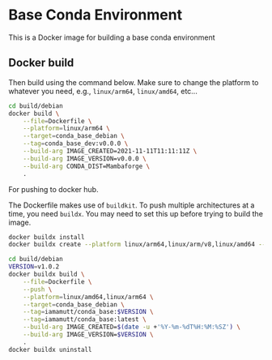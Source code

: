 # Base Conda Environment

This is a Docker image for building a base conda environment

## Docker build

Then build using the command below. Make sure to change the platform to whatever you need, e.g., `linux/arm64`, `linux/amd64`, etc...

```bash
cd build/debian
docker build \
    --file=Dockerfile \
    --platform=linux/arm64 \
    --target=conda_base_debian \
    --tag=conda_base_dev:v0.0.0 \
    --build-arg IMAGE_CREATED=2021-11-11T11:11:11Z \
    --build-arg IMAGE_VERSION=v0.0.0 \
    --build-arg CONDA_DIST=Mambaforge \
    .
```

For pushing to docker hub.

The Dockerfile makes use of `buildkit`. To push multiple architectures at a time, you need `buildx`. You may need to set this up before trying to build the image.

```bash
docker buildx install
docker buildx create --platform linux/arm64,linux/arm/v8,linux/amd64 --name=mrbuild --use
```

```bash
cd build/debian
VERSION=v1.0.2
docker buildx build \
    --file=Dockerfile \
    --push \
    --platform=linux/amd64,linux/arm64 \
    --target=conda_base_debian \
    --tag=iamamutt/conda_base:$VERSION \
    --tag=iamamutt/conda_base:latest \
    --build-arg IMAGE_CREATED=$(date -u +'%Y-%m-%dT%H:%M:%SZ') \
    --build-arg IMAGE_VERSION=$VERSION \
    .
docker buildx uninstall
```
